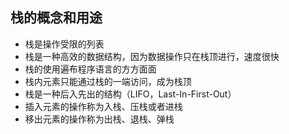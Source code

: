 ## 栈的概念和用途
- 栈是操作受限的列表
- 栈是一种高效的数据结构，因为数据操作只在栈顶进行，速度很快
- 栈的使用遍布程序语言的方方面面
- 栈内元素只能通过栈的一端访问，成为栈顶
- 栈是一种后入先出的结构（LIFO，Last-In-First-Out）
- 插入元素的操作称为入栈、压栈或者进栈
- 移出元素的操作称为出栈、退栈、弹栈